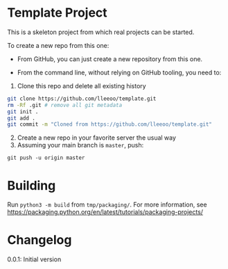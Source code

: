 # Template Project
This is a skeleton project from which real projects can be started.

To create a new repo from this one:

* From GitHub, you can just create a new repository from this one.

* From the command line, without relying on GitHub tooling, you need to:

1. Clone this repo and delete all existing history

```bash
git clone https://github.com/lleeoo/template.git
rm -Rf .git # remove all git metadata
git init .
git add .
git commit -m "Cloned from https://github.com/lleeoo/template.git"
```

2. Create a new repo in your favorite server the usual way
3. Assuming your main branch is `master`, push:

```
git push -u origin master
```

# Building
Run `python3 -m build` from `tmp/packaging/`.
For more information, see https://packaging.python.org/en/latest/tutorials/packaging-projects/

# Changelog
0.0.1: Initial version
